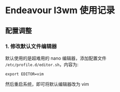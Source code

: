 # Endeavour I3wm 使用记录

## 配置调整

### 1. 修改默认文件编辑器

默认使用的是超难用的 nano 编辑器，添加配置文件 `/etc/profile.d/editor.sh`，内容为:

```
export EDITOR=vim
```

然后重启系统，即可将默认编辑器改为 vim
